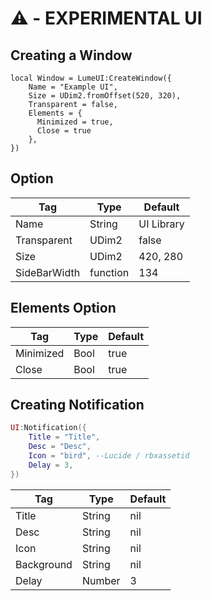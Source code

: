 # ⚠️ - EXPERIMENTAL UI

## Creating a Window
```luau
local Window = LumeUI:CreateWindow({
    Name = "Example UI",
    Size = UDim2.fromOffset(520, 320),
    Transparent = false,
    Elements = {
      Minimized = true,
      Close = true
    },
})
```

## Option
| Tag           | Type        | Default     |
| ------------- | ----------- |-------------|
| Name          | String      | UI Library  |
| Transparent   | UDim2       | false       |
| Size          | UDim2       | 420, 280    |
| SideBarWidth  | function    | 134         |

## Elements Option
| Tag         | Type        | Default     |
| ----------- | ----------- |-------------|
| Minimized   | Bool        | true        |
| Close       | Bool        | true        |

## Creating Notification
```lua
UI:Notification({
    Title = "Title",
    Desc = "Desc",
    Icon = "bird", --Lucide / rbxassetid
    Delay = 3,
})
```

| Tag         | Type        | Default     |
| ----------- | ----------- |-------------|
| Title       | String      | nil         |
| Desc        | String      | nil         |
| Icon        | String      | nil         |
| Background  | String      | nil         |
| Delay       | Number      | 3           |
